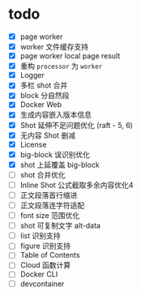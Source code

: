 # todo

- [x] page worker
- [x] worker 文件缓存支持
- [x] page worker local page result
- [x] 重构 `processor` 为 `worker`
- [x] Logger
- [x] 多栏 shot 合并
- [x] block 分自然段
- [x] Docker Web
- [x] 生成内容嵌入版本信息
- [x] Shot 延伸不足问题优化 (raft - 5, 6)
- [x] 无内容 Shot 删减
- [x] License
- [x] big-block 误识别优化
- [x] shot 上延覆盖 big-block
- [ ] shot 合并优化
- [ ] Inline Shot 公式截取多余内容优化4
- [ ] 正文段落首行缩进
- [ ] 正文段落连字符适配
- [ ] font size 范围优化
- [ ] shot 可复制文字 alt-data
- [ ] list 识别支持
- [ ] figure 识别支持
- [ ] Table of Contents
- [ ] Cloud 函数计算
- [ ] Docker CLI
- [ ] devcontainer
